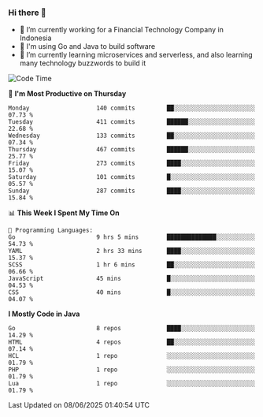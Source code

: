 ### Hi there 👋

<!--
**mazzama/mazzama** is a ✨ _special_ ✨ repository because its `README.md` (this file) appears on your GitHub profile.

Here are some ideas to get you started:

- 🔭 I’m currently working on ...
- 🌱 I’m currently learning ...
- 👯 I’m looking to collaborate on ...
- 🤔 I’m looking for help with ...
- 💬 Ask me about ...
- 📫 How to reach me: ...
- 😄 Pronouns: ...
- ⚡ Fun fact: ...
-->

- 🔭 I’m currently working for a Financial Technology Company in Indonesia
- :gun: I'm using Go and Java to build software
- 🌱 I’m currently learning microservices and serverless, and also learning many technology buzzwords to build it

<!--START_SECTION:waka-->
![Code Time](http://img.shields.io/badge/Code%20Time-3%2C983%20hrs%2054%20mins-blue)

📅 **I'm Most Productive on Thursday** 

```text
Monday                   140 commits         ██░░░░░░░░░░░░░░░░░░░░░░░   07.73 % 
Tuesday                  411 commits         ██████░░░░░░░░░░░░░░░░░░░   22.68 % 
Wednesday                133 commits         ██░░░░░░░░░░░░░░░░░░░░░░░   07.34 % 
Thursday                 467 commits         ██████░░░░░░░░░░░░░░░░░░░   25.77 % 
Friday                   273 commits         ████░░░░░░░░░░░░░░░░░░░░░   15.07 % 
Saturday                 101 commits         █░░░░░░░░░░░░░░░░░░░░░░░░   05.57 % 
Sunday                   287 commits         ████░░░░░░░░░░░░░░░░░░░░░   15.84 % 
```


📊 **This Week I Spent My Time On** 

```text
💬 Programming Languages: 
Go                       9 hrs 5 mins        ██████████████░░░░░░░░░░░   54.73 % 
YAML                     2 hrs 33 mins       ████░░░░░░░░░░░░░░░░░░░░░   15.37 % 
SCSS                     1 hr 6 mins         ██░░░░░░░░░░░░░░░░░░░░░░░   06.66 % 
JavaScript               45 mins             █░░░░░░░░░░░░░░░░░░░░░░░░   04.53 % 
CSS                      40 mins             █░░░░░░░░░░░░░░░░░░░░░░░░   04.07 % 
```

**I Mostly Code in Java** 

```text
Go                       8 repos             ████░░░░░░░░░░░░░░░░░░░░░   14.29 % 
HTML                     4 repos             ██░░░░░░░░░░░░░░░░░░░░░░░   07.14 % 
HCL                      1 repo              ░░░░░░░░░░░░░░░░░░░░░░░░░   01.79 % 
PHP                      1 repo              ░░░░░░░░░░░░░░░░░░░░░░░░░   01.79 % 
Lua                      1 repo              ░░░░░░░░░░░░░░░░░░░░░░░░░   01.79 % 
```




 Last Updated on 08/06/2025 01:40:54 UTC
<!--END_SECTION:waka-->
